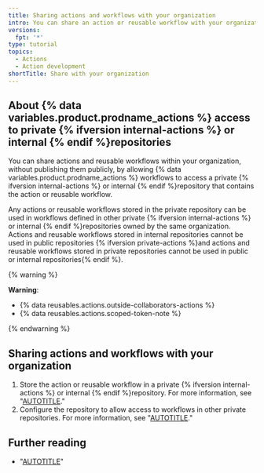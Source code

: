 ```yaml
---
title: Sharing actions and workflows with your organization
intro: You can share an action or reusable workflow with your organization without publishing the action or workflow publicly.
versions:
  fpt: '*'
type: tutorial
topics:
  - Actions
  - Action development
shortTitle: Share with your organization
---
```


## About {% data variables.product.prodname_actions %} access to private {% ifversion internal-actions %} or internal {% endif %}repositories

You can share actions and reusable workflows within your organization, without publishing them publicly, by allowing {% data variables.product.prodname_actions %} workflows to access a private {% ifversion internal-actions %} or internal {% endif %}repository that contains the action or reusable workflow.

Any actions or reusable workflows stored in the private repository can be used in workflows defined in other private {% ifversion internal-actions %} or internal {% endif %}repositories owned by the same organization. Actions and reusable workflows stored in internal repositories cannot be used in public repositories {% ifversion private-actions %}and actions and reusable workflows stored in private repositories cannot be used in public or internal repositories{% endif %}.

{% warning %}

**Warning**:
- {% data reusables.actions.outside-collaborators-actions %}
- {% data reusables.actions.scoped-token-note %}

{% endwarning %}

## Sharing actions and workflows with your organization

1. Store the action or reusable workflow in a private {% ifversion internal-actions %} or internal {% endif %}repository. For more information, see "[AUTOTITLE](/repositories/creating-and-managing-repositories/about-repositories#about-repository-visibility)."
1. Configure the repository to allow access to workflows in other private repositories. For more information, see "[AUTOTITLE](/repositories/managing-your-repositorys-settings-and-features/enabling-features-for-your-repository/managing-github-actions-settings-for-a-repository#allowing-access-to-components-in-a-private-repository)."

## Further reading

- "[AUTOTITLE](/actions/using-workflows/reusing-workflows)"
